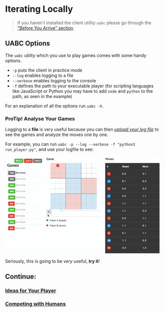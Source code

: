 # Iterating Locally

> If you haven't installed the client utility `uabc` please go through the ["Before You Arrive" section](../../README.md).

## UABC Options

The `uabc` utility which you use to play games comes with some handy options.

* `-p` puts the client in practice mode
* `--log` enables logging to a file
* `--verbose` enables logging to the console
* `-f` defines the path to your executable player (for scripting languages like JavaScript or Python you may have to add `node` and `python` to the path, as seen in the example)

For an explanation of all the options run `uabc -h`.

### ProTip! Analyse Your Games

Logging to a **file** is very useful because you can then *[upload your log file](https://uttt.socialgorithm.org/replay)* to see the games and analyze the moves one by one.

For example, you can run `uabc -p --log --verbose -f "python3 run_player.py"`, and use your logfile to see: 

![Game Analysis](/assets/replay.gif)

Seriously, this is going to be *very* useful, **try it**!

## Continue:

### [Ideas for Your Player](ideas.md)
### [Competing with Humans](competing.md)
